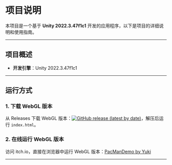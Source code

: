 # 项目说明

本项目是一个基于 **Unity 2022.3.47f1c1** 开发的应用程序，以下是项目的详细说明和使用指南。

------

## 项目概述

- **开发引擎**：Unity 2022.3.47f1c1

------

## 运行方式

### 1. 下载 WebGL 版本

从 Releases 下载 WebGL 版本：[![GitHub release (latest by date)](https://img.shields.io/github/v/release/Shirakoko/BehaviorTreeFramework)](https://github.com/Shirakoko/BehaviorTreeFramework/releases/tag/v1.0)，解压后运行 `index.html`。

### 2. 在线运行 WebGL 版本

访问 itch.io，直接在浏览器中运行 WebGL 版本：[PacManDemo by Yuki](https://yukilovesgames.itch.io/pacmandemo)

------

